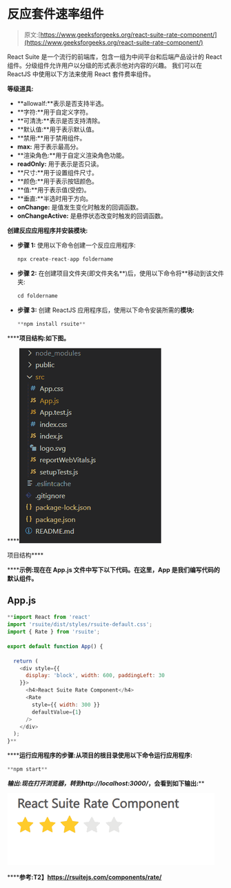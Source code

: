 # 反应套件速率组件

> 原文:[https://www.geeksforgeeks.org/react-suite-rate-component/](https://www.geeksforgeeks.org/react-suite-rate-component/)

React Suite 是一个流行的前端库，包含一组为中间平台和后端产品设计的 React 组件。分级组件允许用户以分级的形式表示他对内容的兴趣。  我们可以在 ReactJS 中使用以下方法来使用 React 套件费率组件。

**等级道具:**

*   **allowalf:**表示是否支持半选。
*   **字符:**用于自定义字符。
*   **可清洗:**表示是否支持清除。
*   **默认值:**用于表示默认值。
*   **禁用:**用于禁用组件。
*   **max:** 用于表示最高分。
*   **渲染角色:**用于自定义渲染角色功能。
*   **readOnly:** 用于表示是否只读。
*   **尺寸:**用于设置组件尺寸。
*   **颜色:**用于表示按钮颜色。
*   **值:**用于表示值(受控)。
*   **垂直:**半选时用于方向。
*   **onChange:** 是值发生变化时触发的回调函数。
*   **onChangeActive:** 是悬停状态改变时触发的回调函数。

**创建反应应用程序并安装模块:**

*   **步骤 1:** 使用以下命令创建一个反应应用程序:

    ```jsx
    npx create-react-app foldername
    ```

*   **步骤 2:** 在创建项目文件夹(即文件夹名**)后，使用以下命令将**移动到该文件夹:

    ```jsx
    cd foldername
    ```

*   **步骤 3:** 创建 ReactJS 应用程序后，使用以下命令安装所需的****模块:****

    ```jsx
    **npm install rsuite**
    ```

******项目结构:**如下图。****

****![](img/f04ae0d8b722a9fff0bd9bd138b29c23.png)

项目结构**** 

******示例:**现在在 **App.js** 文件中写下以下代码。在这里，App 是我们编写代码的默认组件。****

## ****App.js****

```jsx
**import React from 'react'
import 'rsuite/dist/styles/rsuite-default.css';
import { Rate } from 'rsuite';

export default function App() {

  return (
    <div style={{
      display: 'block', width: 600, paddingLeft: 30
    }}>
      <h4>React Suite Rate Component</h4>
      <Rate
        style={{ width: 300 }}
        defaultValue={1}
      />
    </div>
  );
}**
```

******运行应用程序的步骤:**从项目的根目录使用以下命令运行应用程序:****

```jsx
**npm start**
```

******输出:**现在打开浏览器，转到***http://localhost:3000/***，会看到如下输出:****

****![](img/abe2a67c7c5cf40570b5475e0521d3a9.png)****

******参考:**T2】https://rsuitejs.com/components/rate/****